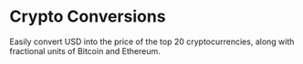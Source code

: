 # Crypto Conversions

Easily convert USD into the price of the top 20 cryptocurrencies, along with fractional units of Bitcoin and Ethereum.